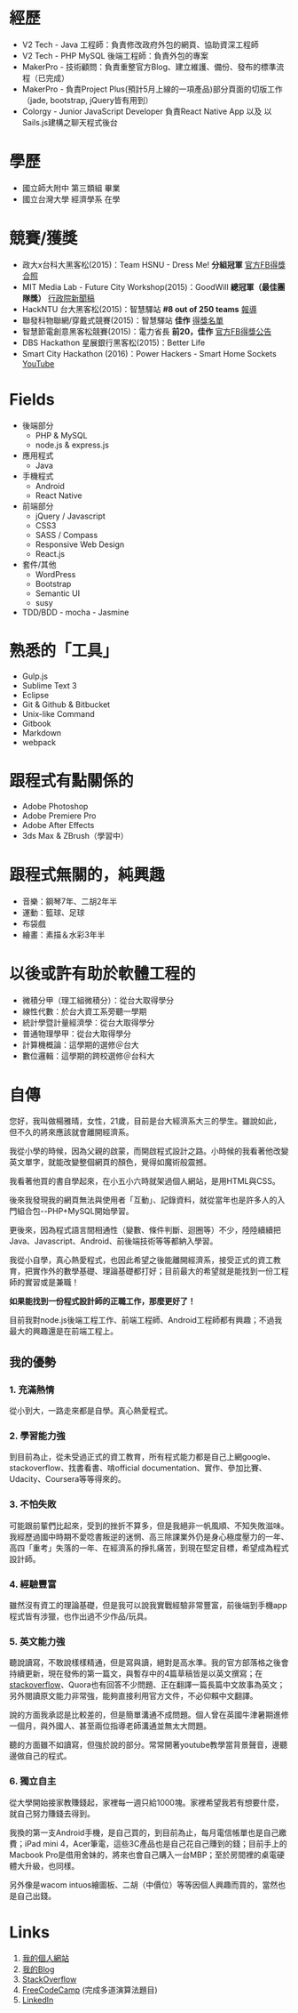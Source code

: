 ﻿# 經歷
- V2 Tech - Java 工程師：負責修改政府外包的網頁、協助資深工程師
- V2 Tech - PHP MySQL 後端工程師：負責外包的專案
- MakerPro - 技術顧問：負責重整官方Blog、建立維護、備份、發布的標準流程（已完成）
- MakerPro - 負責Project Plus(預計5月上線的一項產品)部分頁面的切版工作（jade, bootstrap, jQuery皆有用到）
- Colorgy - Junior JavaScript Developer 負責React Native App 以及 以Sails.js建構之聊天程式後台

# 學歷
- 國立師大附中 第三類組 畢業
- 國立台灣大學 經濟學系 在學

# 競賽/獲獎
- 政大x台科大黑客松(2015)：Team HSNU - Dress Me! __分組冠軍__ [官方FB得獎合照](https://www.facebook.com/NCCUEA/photos/a.708581332598704.1073741837.590410167749155/708585515931619/?type=3&theater)
- MIT Media Lab - Future City Workshop(2015)：GoodWill __總冠軍（最佳團隊獎）__ [行政院新聞稿](https://www.facebook.com/ey.gov.tw/photos/a.449506128410605.115211.135213893173165/1047029958658216/?type=3&permPage=1)
- HackNTU 台大黑客松(2015)：智慧驛站 __#8 out of 250 teams__ [報導](http://www.techbang.com/posts/25444-hacker-song-hacker-song-hackathon-at-national-taiwan-university-hackntu)
- 聯發科物聯網/穿戴式競賽(2015)：智慧驛站 __佳作__ [得獎名單](https://www.mobilehero.com/mediatek2015/)
- 智慧節電創意黑客松競賽(2015)：電力省長 __前20，佳作__ [官方FB得獎公告](https://www.facebook.com/EnergySaving.Taipei/photos/a.693856850714529.1073741828.688041607962720/731157560317791/?type=3&theater)
- DBS Hackathon 星展銀行黑客松(2015)：Better Life
- Smart City Hackathon (2016)：Power Hackers - Smart Home Sockets [YouTube](https://www.youtube.com/watch?v=86VJzv8P3vQ)

# Fields
- 後端部分
	- PHP & MySQL
	- node.js & express.js
- 應用程式
	- Java
- 手機程式
	- Android
	- React Native
- 前端部分
	- jQuery / Javascript
	- CSS3
	- SASS / Compass
	- Responsive Web Design
	- React.js
- 套件/其他
	- WordPress
	- Bootstrap
	- Semantic UI
	- susy
- TDD/BDD
        - mocha 
        - Jasmine

# 熟悉的「工具」
- Gulp.js
- Sublime Text 3
- Eclipse
- Git & Github & Bitbucket
- Unix-like Command
- Gitbook
- Markdown
- webpack

# 跟程式有點關係的
- Adobe Photoshop
- Adobe Premiere Pro
- Adobe After Effects
- 3ds Max & ZBrush（學習中）

# 跟程式無關的，純興趣
- 音樂：鋼琴7年、二胡2年半
- 運動：籃球、足球
- 布袋戲
- 繪畫：素描＆水彩3年半

# 以後或許有助於軟體工程的
- 微積分甲（理工組微積分）：從台大取得學分
- 線性代數：於台大資工系旁聽一學期
- 統計學暨計量經濟學：從台大取得學分
- 普通物理學甲：從台大取得學分
- 計算機概論：這學期的選修＠台大
- 數位邏輯：這學期的跨校選修＠台科大

# 自傳

您好，我叫做楊雅晴，女性，21歲，目前是台大經濟系大三的學生。雖說如此，但不久的將來應該就會離開經濟系。

我從小學的時候，因為父親的啟蒙，而開啟程式設計之路。小時候的我看著他改變英文單字，就能改變整個網頁的顏色，覺得如魔術般震撼。

我看著他買的書自學起來，在小五小六時就架過個人網站，是用HTML與CSS。

後來我發現我的網頁無法與使用者「互動」、記錄資料，就從當年也是許多人的入門組合包--PHP+MySQL開始學習。

更後來，因為程式語言間相通性（變數、條件判斷、迴圈等）不少，陸陸續續把Java、Javascript、Android、前後端技術等等都納入學習。

我從小自學，真心熱愛程式，也因此希望之後能離開經濟系，接受正式的資工教育，把實作外的數學基礎、理論基礎都打好；目前最大的希望就是能找到一份工程師的實習或是兼職！

__如果能找到一份程式設計師的正職工作，那麼更好了！__

目前我對node.js後端工程工作、前端工程師、Android工程師都有興趣；不過我最大的興趣還是在前端工程上。

## 我的優勢
### 1. 充滿熱情
從小到大，一路走來都是自學。真心熱愛程式。

### 2. 學習能力強
到目前為止，從未受過正式的資工教育，所有程式能力都是自己上網google、stackoverflow、找書看書、啃official documentation、實作、參加比賽、Udacity、Coursera等等得來的。

### 3. 不怕失敗
可能跟前輩們比起來，受到的挫折不算多，但是我絕非一帆風順、不知失敗滋味。
我經歷過國中時期不愛唸書叛逆的迷惘、高三除課業外仍是身心極度壓力的一年、高四「重考」失落的一年、在經濟系的掙扎痛苦，到現在堅定目標，希望成為程式設計師。

### 4. 經驗豐富
雖然沒有資工的理論基礎，但是我可以說我實戰經驗非常豐富，前後端到手機app程式皆有涉獵，也作出過不少作品/玩具。

### 5. 英文能力強
聽說讀寫，不敢說樣樣精通，但是寫與讀，絕對是高水準。我的官方部落格之後會持續更新，現在發佈的第一篇文，與暫存中的4篇草稿皆是以英文撰寫；在[stackoverflow](http://stackoverflow.com/users/1951139/erwai)、Quora也有回答不少問題、正在翻譯一篇長篇中文故事為英文；另外閱讀原文能力非常強，能夠直接利用官方文件，不必仰賴中文翻譯。

說的方面我承認是比較差的，但是簡單溝通不成問題。個人曾在英國牛津暑期進修一個月，與外國人、甚至兩位指導老師溝通並無太大問題。

聽的方面雖不如讀寫，但強於說的部分。常常開著youtube教學當背景聲音，邊聽邊做自己的程式。

### 6. 獨立自主
從大學開始接家教賺錢起，家裡每一週只給1000塊。家裡希望我若有想要什麼，就自己努力賺錢去得到。

我換的第一支Android手機，是自己買的，到目前為止，每月電信帳單也是自己繳費；iPad mini 4，Acer筆電，這些3C產品也是自己花自己賺到的錢；目前手上的Macbook Pro是借用舍妹的，將來也會自己購入一台MBP；至於房間裡的桌電硬體大升級，也同樣。

另外像是wacom intuos繪圖板、二胡（中價位）等等因個人興趣而買的，當然也是自己出錢。

# Links

1. [我的個人網站](http://erwaiyang.github.io/)
2. [我的Blog](http://erwaiyang.github.io/blog) 
3. [StackOverflow](http://stackoverflow.com/users/1951139/erwai)
4. [FreeCodeCamp](http://www.freecodecamp.com/erwaiyang) (完成多道演算法題目)
5. [LinkedIn](https://www.linkedin.com/in/jeanycyang)
